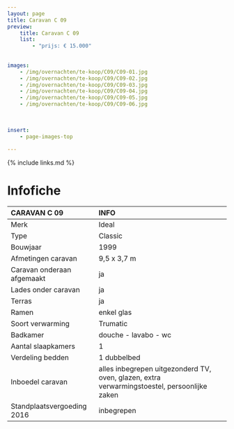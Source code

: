 ```yaml
---
layout: page
title: Caravan C 09
preview: 
    title: Caravan C 09
    list:
        - "prijs: € 15.000"
        
        
images:
    - /img/overnachten/te-koop/C09/C09-01.jpg
    - /img/overnachten/te-koop/C09/C09-02.jpg
    - /img/overnachten/te-koop/C09/C09-03.jpg
    - /img/overnachten/te-koop/C09/C09-04.jpg
    - /img/overnachten/te-koop/C09/C09-05.jpg
    - /img/overnachten/te-koop/C09/C09-06.jpg
    
    
    
insert:
    - page-images-top
    
---
```


{% include links.md %}



# Infofiche 

CARAVAN C 09                     | INFO        | 
:------------------------------- |:----------  |
Merk                             |Ideal   
Type                             |Classic 
Bouwjaar                         |1999        
Afmetingen caravan               |9,5 x 3,7 m
Caravan onderaan afgemaakt       |ja        
Lades onder caravan              |ja        
Terras                           |ja
Ramen                            |enkel glas
Soort verwarming                 |Trumatic
Badkamer                         |douche - lavabo - wc
Aantal slaapkamers               |1
Verdeling bedden                 |1 dubbelbed
Inboedel caravan                 |alles inbegrepen uitgezonderd TV,  oven, glazen, extra verwarmingstoestel, persoonlijke zaken
Standplaatsvergoeding 2016       |inbegrepen
